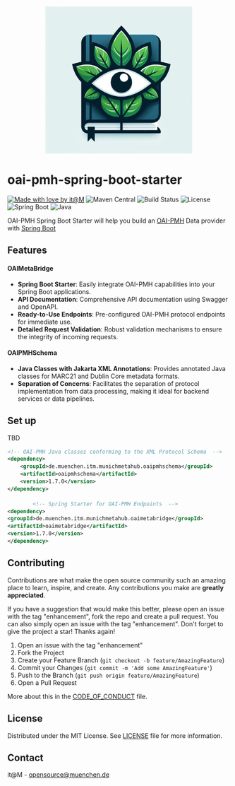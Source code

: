 <div style="text-align: center;">
<img src="./docs/project_logo.png" alt="drawing" width="333"/>
</div>

# oai-pmh-spring-boot-starter

[![Made with love by it@M][made-with-love-shield]][itm-opensource]
![Maven Central](https://img.shields.io/maven-central/v/:groupId/:artifactId?style=for-the-badge)
![Build Status](https://img.shields.io/gitlab/pipeline-status/it-at-m%2Foai-pmh-spring-boot-starter?style=for-the-badge)
![License](https://img.shields.io/github/license/it-at-m/oai-pmh-spring-boot-starter?style=for-the-badge)
![Spring Boot](https://img.shields.io/badge/spring--boot-3.6.0-brightgreen?style=for-the-badge)
![Java](https://img.shields.io/badge/java-21-brightgreen?style=for-the-badge)

OAI-PMH Spring Boot Starter will help you build an [OAI-PMH](https://www.openarchives.org/pmh/) Data provider
with [Spring Boot](https://github.com/spring-projects/spring-boot)

## Features

#### OAIMetaBridge

- **Spring Boot Starter**: Easily integrate OAI-PMH capabilities into your Spring Boot applications.
- **API Documentation**: Comprehensive API documentation using Swagger and OpenAPI.
- **Ready-to-Use Endpoints**: Pre-configured OAI-PMH protocol endpoints for immediate use.
- **Detailed Request Validation**: Robust validation mechanisms to ensure the integrity of incoming requests.

#### OAIPMHSchema

- **Java Classes with Jakarta XML Annotations**: Provides annotated Java classes for MARC21 and Dublin Core metadata
  formats.
- **Separation of Concerns**: Facilitates the separation of protocol implementation from data processing, making it
  ideal for backend services or data pipelines.

## Set up

TBD

```xml
<!-- OAI-PMH Java classes conforming to the XML Protocol Schema  -->
<dependency>
    <groupId>de.muenchen.itm.munichmetahub.oaipmhschema</groupId>
    <artifactId>oaipmhschema</artifactId>
    <version>1.7.0</version>
</dependency>

        <!-- Spring Starter for OAI-PMH Endpoints  -->
<dependency>
<groupId>de.muenchen.itm.munichmetahub.oaimetabridge</groupId>
<artifactId>oaimetabridge</artifactId>
<version>1.7.0</version>
</dependency>
```

## Contributing

Contributions are what make the open source community such an amazing place to learn, inspire, and create. Any contributions you make are **greatly appreciated**.

If you have a suggestion that would make this better, please open an issue with the tag "enhancement", fork the repo and create a pull request. You can also simply open an issue with the tag "enhancement".
Don't forget to give the project a star! Thanks again!

1. Open an issue with the tag "enhancement"
2. Fork the Project
3. Create your Feature Branch (`git checkout -b feature/AmazingFeature`)
4. Commit your Changes (`git commit -m 'Add some AmazingFeature'`)
5. Push to the Branch (`git push origin feature/AmazingFeature`)
6. Open a Pull Request

More about this in the [CODE_OF_CONDUCT](/CODE_OF_CONDUCT.md) file.


## License

Distributed under the MIT License. See [LICENSE](LICENSE) file for more information.


## Contact

it@M - opensource@muenchen.de

<!-- project shields / links -->
[made-with-love-shield]: https://img.shields.io/badge/made%20with%20%E2%9D%A4%20by-it%40M-yellow?style=for-the-badge
[itm-opensource]: https://opensource.muenchen.de/

[repo-url]: https://github.com/it-at-m/oai-pmh-spring-boot-starter